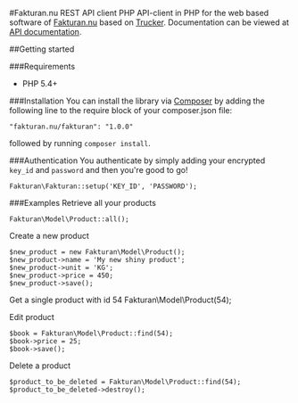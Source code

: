 #Fakturan.nu REST API client PHP
API-client in PHP for the web based software of [Fakturan.nu](https://fakturan.nu) based on [Trucker](https://github.com/Indatus/trucker). Documentation can be viewed at [API documentation](https://fakturan.nu/apidocs/v2/).

##Getting started

###Requirements
- PHP 5.4+

###Installation
You can install the library via [Composer](http://getcomposer.org) by adding the following line to the require block of your composer.json file:

	"fakturan.nu/fakturan": "1.0.0"
	
followed by running `composer install`.

###Authentication
You authenticate by simply adding your encrypted `key_id` and `password` and then you're good to go!

	Fakturan\Fakturan::setup('KEY_ID', 'PASSWORD');

###Examples
Retrieve all your products

	Fakturan\Model\Product::all();

Create a new product

	$new_product = new Fakturan\Model\Product();
	$new_product->name = 'My new shiny product';
	$new_product->unit = 'KG';
	$new_product->price = 450;
	$new_product->save();
	
Get a single product with id 54
	Fakturan\Model\Product(54);
	
Edit product

	$book = Fakturan\Model\Product::find(54);
	$book->price = 25;
	$book->save();
	
Delete a product

	$product_to_be_deleted = Fakturan\Model\Product::find(54);
	$product_to_be_deleted->destroy();
	
